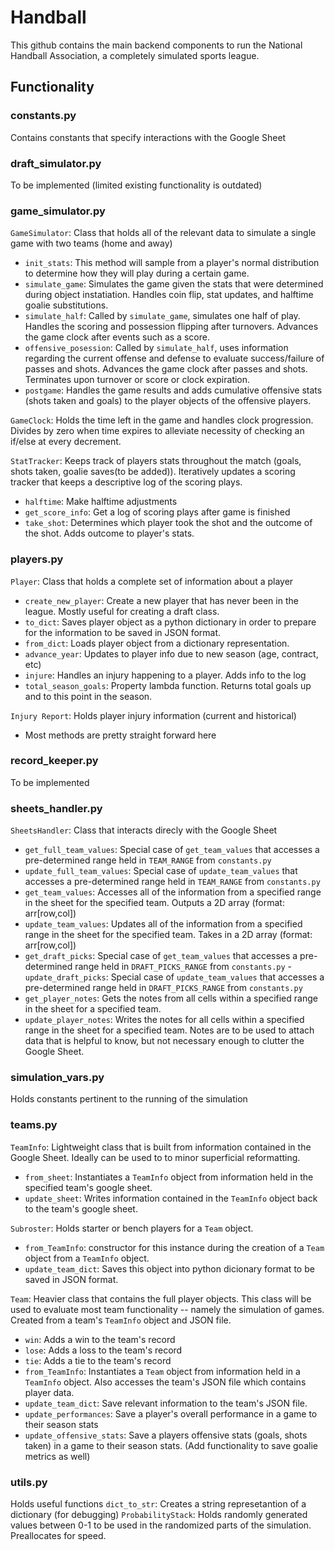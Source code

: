 # Handball
This github contains the main backend components to run the National Handball Association, a completely simulated sports league. 

## Functionality

### constants.py
Contains constants that specify interactions with the Google Sheet

### draft_simulator.py
To be implemented (limited existing functionality is outdated)

### game_simulator.py
`GameSimulator`: Class that holds all of the relevant data to simulate a single game with two teams (home and away)
- `init_stats`: This method will sample from a player's normal distribution to determine how they will play during a certain game.
- `simulate_game`: Simulates the game given the stats that were determined during object instatiation. Handles coin flip, stat updates, and halftime goalie substitutions.
- `simulate_half`: Called by `simulate_game`, simulates one half of play. Handles the scoring and possession flipping after turnovers. Advances the game clock after events such as a score.
- `offensive_posession`: Called by `simulate_half`, uses information regarding the current offense and defense to evaluate success/failure of passes and shots. Advances the game clock after passes and shots. Terminates upon turnover or score or clock expiration.
- `postgame`: Handles the game results and adds cumulative offensive stats (shots taken and goals) to the player objects of the offensive players.

`GameClock`: Holds the time left in the game and handles clock progression. Divides by zero when time expires to alleviate necessity of checking an if/else at every decrement.

`StatTracker`: Keeps track of players stats throughout the match (goals, shots taken, goalie saves(to be added)). Iteratively updates a scoring tracker that keeps a descriptive log of the scoring plays.
- `halftime`: Make halftime adjustments
- `get_score_info`: Get a log of scoring plays after game is finished
- `take_shot`: Determines which player took the shot and the outcome of the shot. Adds outcome to player's stats.

### players.py
`Player`: Class that holds a complete set of information about a player
- `create_new_player`: Create a new player that has never been in the league. Mostly useful for creating a draft class.
- `to_dict`: Saves player object as a python dictionary in order to prepare for the information to be saved in JSON format.
- `from_dict`: Loads player object from a dictionary representation.
- `advance_year`: Updates to player info due to new season (age, contract, etc)
- `injure`: Handles an injury happening to a player. Adds info to the log
- `total_season_goals`: Property lambda function. Returns total goals up and to this point in the season.

`Injury Report`: Holds player injury information (current and historical)
- Most methods are pretty straight forward here

### record_keeper.py
To be implemented

### sheets_handler.py
`SheetsHandler`: Class that interacts direcly with the Google Sheet
- `get_full_team_values`: Special case of `get_team_values` that accesses a pre-determined range held in `TEAM_RANGE` from `constants.py`
- `update_full_team_values`: Special case of `update_team_values` that accesses a pre-determined range held in `TEAM_RANGE` from `constants.py`
- `get_team_values`: Accesses all of the information from a specified range in the sheet for the specified team. Outputs a 2D array (format: arr[row,col])
- `update_team_values`: Updates all of the information from a specified range in the sheet for the specified team. Takes in a 2D array (format: arr[row,col])
- `get_draft_picks`: Special case of `get_team_values` that accesses a pre-determined range held in `DRAFT_PICKS_RANGE` from `constants.py`
-`update_draft_picks`: Special case of `update_team_values` that accesses a pre-determined range held in `DRAFT_PICKS_RANGE` from `constants.py`
- `get_player_notes`: Gets the notes from all cells within a specified range in the sheet for a specified team.
- `update_player_notes`: Writes the notes for all cells within a specified range in the sheet for a specified team. Notes are to be used to attach data that is helpful to know, but not necessary enough to clutter the Google Sheet.

### simulation_vars.py
Holds constants pertinent to the running of the simulation


### teams.py
`TeamInfo`: Lightweight class that is built from information contained in the Google Sheet. Ideally can be used to to minor superficial reformatting.
- `from_sheet`: Instantiates a `TeamInfo` object from information held in the specified team's google sheet.
- `update_sheet`: Writes information contained in the `TeamInfo` object back to the team's google sheet.

`Subroster`: Holds starter or bench players for a `Team` object.
- `from_TeamInfo`: constructor for this instance during the creation of a `Team` object from a `TeamInfo` object.
- `update_team_dict`: Saves this object into python dicionary format to be saved in JSON format.

`Team`: Heavier class that contains the full player objects. This class will be used to evaluate most team functionality -- namely the simulation of games. Created from a team's `TeamInfo` object and JSON file.
- `win`: Adds a win to the team's record
- `lose`: Adds a loss to the team's record
- `tie`: Adds a tie to the team's record
- `from_TeamInfo`: Instantiates a `Team` object from information held in a `TeamInfo` object. Also accesses the team's JSON file which contains player data.
- `update_team_dict`: Save relevant information to the team's JSON file.
- `update_performances`: Save a player's overall performance in a game to their season stats
- `update_offensive_stats`: Save a players offensive stats (goals, shots taken) in a game to their season stats. (Add functionality to save goalie metrics as well)


### utils.py
Holds useful functions
`dict_to_str`: Creates a string represetantion of a dictionary (for debugging)
`ProbabilityStack`: Holds randomly generated values between 0-1 to be used in the randomized parts of the simulation. Preallocates for speed. 
